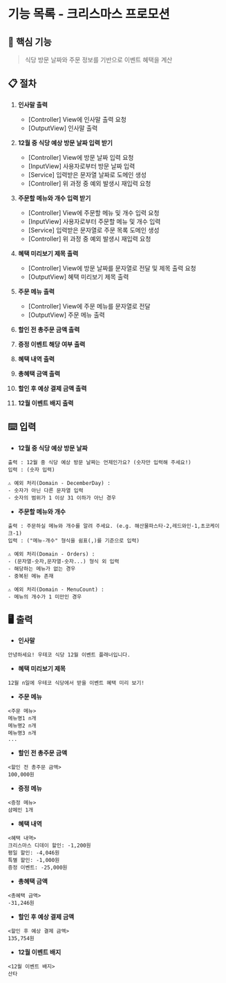 # 기능 목록 - 크리스마스 프로모션

## 🎯 핵심 기능
> 식당 방문 날짜와 주문 정보를 기반으로 이벤트 혜택을 계산

## 📋 절차

1. **인사말 출력**
    * [Controller] View에 인사말 출력 요청
    * [OutputView] 인사말 출력

2. **12월 중 식당 예상 방문 날짜 입력 받기**
    * [Controller] View에 방문 날짜 입력 요청
    * [InputView] 사용자로부터 방문 날짜 입력
    * [Service] 입력받은 문자열 날짜로 도메인 생성
    * [Controller] 위 과정 중 예외 발생시 재입력 요청

3. **주문할 메뉴와 개수 입력 받기**
   * [Controller] View에 주문할 메뉴 및 개수 입력 요청
   * [InputView] 사용자로부터 주문할 메뉴 및 개수 입력
   * [Service] 입력받은 문자열로 주문 목록 도메인 생성
   * [Controller] 위 과정 중 예외 발생시 재입력 요청

4. **혜택 미리보기 제목 출력**
   * [Controller] View에 방문 날짜를 문자열로 전달 및 제목 출력 요청
   * [OutputView] 혜택 미리보기 제목 출력

5. **주문 메뉴 출력**
   * [Controller] View에 주문 메뉴를 문자열로 전달
   * [OutputView] 주문 메뉴 출력

6. **할인 전 총주문 금액 출력**
7. **증정 이벤트 해당 여부 출력**
8. **혜택 내역 출력**
9. **총혜택 금액 출력**
10. **할인 후 예상 결제 금액 출력**
11. **12월 이벤트 배지 출력**

## ⌨️ 입력
- **12월 중 식당 예상 방문 날짜**
```
출력 : 12월 중 식당 예상 방문 날짜는 언제인가요? (숫자만 입력해 주세요!)
입력 : (숫자 입력)

⚠️ 예외 처리(Domain - DecemberDay) :
- 숫자가 아닌 다른 문자열 입력
- 숫자의 범위가 1 이상 31 이하가 아닌 경우
```
- **주문할 메뉴와 개수**
```
출력 : 주문하실 메뉴와 개수를 알려 주세요. (e.g. 해산물파스타-2,레드와인-1,초코케이크-1)
입력 : ("메뉴-개수" 형식을 쉼표(,)를 기준으로 입력)

⚠️ 예외 처리(Domain - Orders) :
- (문자열-숫자,문자열-숫자...) 형식 외 입력
- 해당하는 메뉴가 없는 경우
- 중복된 메뉴 존재

⚠️ 예외 처리(Domain - MenuCount) :
- 메뉴의 개수가 1 미만인 경우
```
## 🖥️ 출력
- **인사말**
```
안녕하세요! 우테코 식당 12월 이벤트 플래너입니다.
```
- **혜택 미리보기 제목**
```
12월 n일에 우테코 식당에서 받을 이벤트 혜택 미리 보기!
```
- **주문 메뉴**
```
<주문 메뉴>
메뉴명1 n개
메뉴명2 n개
메뉴명3 n개
...
```
- **할인 전 총주문 금액**
```
<할인 전 총주문 금액>
100,000원
```
- **증정 메뉴**
```
<증정 메뉴>
샴페인 1개
```
- **혜택 내역**
```
<혜택 내역>
크리스마스 디데이 할인: -1,200원
평일 할인: -4,046원
특별 할인: -1,000원
증정 이벤트: -25,000원
```
- **총혜택 금액**
```
<총혜택 금액>
-31,246원
```
- **할인 후 예상 결제 금액**
```
<할인 후 예상 결제 금액>
135,754원
```
- **12월 이벤트 배지**
```
<12월 이벤트 배지>
산타
```